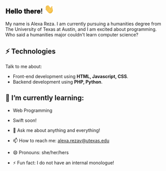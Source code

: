 
<h2> 𝐇𝐞𝐥𝐥𝐨 𝐭𝐡𝐞𝐫𝐞! <img src="https://raw.githubusercontent.com/ABSphreak/ABSphreak/master/gifs/Hi.gif" width="30px"></h2>

My name is Alexa Reza. I am currently pursuing a humanities degree from The University of Texas at Austin, and I am excited about programming. Who said a humanities major couldn't learn computer science?

## ⚡ Technologies
Talk to me about:
- Front-end development using **HTML, Javascript, CSS**.
- Backend development using **PHP, Python**.

## 🌱 I’m currently learning:
- Web Programming
- Swift soon!

- 💬 Ask me about anything and everything!
- 📫 How to reach me: alexa.rezav@utexas.edu
- 😄 Pronouns: she/her/hers
- ⚡ Fun fact: I do not have an internal monologue!
